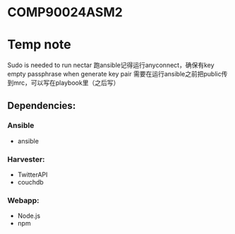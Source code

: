 # COMP90024ASM2

# Temp note
Sudo is needed to run nectar
跑ansible记得运行anyconnect，确保有key
empty passphrase when generate key pair
需要在运行ansible之前把public传到mrc，可以写在playbook里（之后写）

## Dependencies:
### Ansible
* ansible

### Harvester:
* TwitterAPI
* couchdb

### Webapp:
* Node.js
* npm